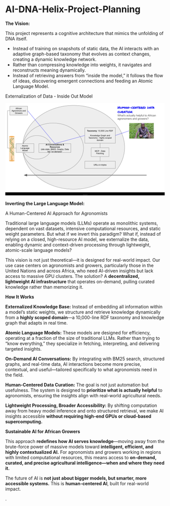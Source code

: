 # AI-DNA-Helix-Project-Planning

**The Vision:**

This project represents a cognitive architecture that mimics the unfolding of DNA itself.

- Instead of training on snapshots of static data, the AI interacts with an adaptive graph-based taxonomy that evolves as context changes, creating a dynamic knowledge network.
- Rather than compressing knowledge into weights, it navigates and reconstructs meaning dynamically.
- Instead of retrieving answers from “inside the model,” it follows the flow of ideas, discovering emergent connections and feeding an Atomic Language Model.


Externalization of Data - Inside Out Model

![alt text](image.png)

**Inverting the Large Language Model:**

A Human-Centered AI Approach for Agronomists  

Traditional large language models (LLMs) operate as monolithic systems, dependent on vast datasets, intensive computational resources, and static weight parameters. But what if we invert this paradigm? What if, instead of relying on a closed, high-resource AI model, we externalize the data, enabling dynamic and context-driven processing through lightweight, atomic-scale language models?  

This vision is not just theoretical—it is designed for real-world impact. Our use case centers on agronomists and growers, particularly those in the United Nations and across Africa, who need AI-driven insights but lack access to massive GPU clusters. The solution? A **decentralized, lightweight AI infrastructure** that operates on-demand, pulling curated knowledge rather than memorizing it.  

**How It Works**  

**Externalized Knowledge Base:** Instead of embedding all information within a model’s static weights, we structure and retrieve knowledge dynamically from a **highly scoped domain**—a 10,000-line RDF taxonomy and knowledge graph that adapts in real time.  

**Atomic Language Models:** These models are designed for efficiency, operating at a fraction of the size of traditional LLMs. Rather than trying to “know everything,” they specialize in fetching, interpreting, and delivering targeted insights.  

**On-Demand AI Conversations:** By integrating with BM25 search, structured graphs, and real-time data, AI interactions become more precise, contextual, and useful—tailored specifically to what agronomists need in the field.  

**Human-Centered Data Curation:** The goal is not just automation but usefulness. The system is designed to **prioritize what is actually helpful** to agronomists, ensuring the insights align with real-world agricultural needs.  

**Lightweight Processing, Broader Accessibility:** By shifting computation away from heavy model inference and onto structured retrieval, we make AI insights accessible **without requiring high-end GPUs or cloud-based supercomputing.**  

**Sustainable AI for African Growers**

This approach **redefines how AI serves knowledge**—moving away from the brute-force power of massive models toward **intelligent, efficient, and highly contextualized AI.** For agronomists and growers working in regions with limited computational resources, this means access to **on-demand, curated, and precise agricultural intelligence—when and where they need it.**  

The future of AI is **not just about bigger models, but smarter, more accessible systems.** This is **human-centered AI**, built for real-world impact.  

.